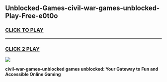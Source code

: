 
## Unblocked-Games-civil-war-games-unblocked-Play-Free-e0t0o
<h3>
<a href="https://premium76.site?title=civil-war-games-unblocked&ref=18A">CLICK TO PLAY</a></h3>
<hr>

<h3>
<a href="https://premium76.site?title=civil-war-games-unblocked&ref=18A">CLICK 2 PLAY</a>
  
</h3>

<a href="https://premium76.site?title=civil-war-games-unblocked&ref=18A"><img src="https://clearcache.store/games.png"></a>


**civil-war-games-unblocked games unblocked: Your Gateway to Fun and Accessible Online Gaming**
